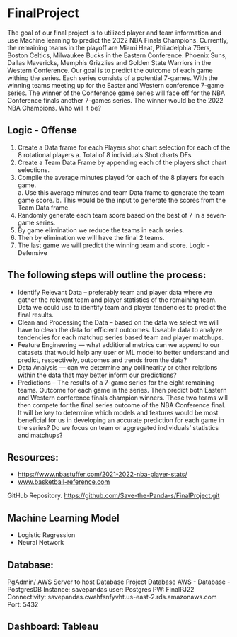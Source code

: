 # FinalProject
The goal of our final project is to utilized player and team information and use Machine learning to predict the 2022 NBA Finals Champions. Currently, the remaining teams in the playoff are Miami Heat, Philadelphia 76ers, Boston Celtics, Milwaukee Bucks in the Eastern Conference.  Phoenix Suns, Dallas Mavericks, Memphis Grizzlies and Golden State Warriors in the Western Conference. Our goal is to predict the outcome of each game withing the series. Each series consists of a potential 7-games. With the winning teams meeting up for the Easter and Western conference 7-game series.  The winner of the Conference game series will face off for the NBA Conference finals another 7-games series.  The winner would be the 2022 NBA Champions.  Who will it be?  

## Logic  - Offense
1.	Create a Data frame for each Players shot chart selection for each of the 8 rotational players 
a.	Total of 8 individuals Shot charts DFs
2.	Create a Team Data Frame by appending each of the players shot chart selections.
3.	Compile the average minutes played for each of the 8 players for each game.  
a.	Use this average minutes and team Data frame to generate the team game score.
b.	This would be the input to generate the scores from the Team Data frame.
4.	Randomly generate each team score based on the best of 7 in a seven-game series.
5.	By game elimination we reduce the teams in each series.
6.	Then by elimination we will have the final 2 teams.  
7.	The last game we will predict the winning team and score.
Logic - Defensive 

## The following steps will outline the process:
- Identify Relevant Data – preferably team and player data where we gather the relevant team and player statistics of the remaining team.  Data we could use to identify team and player tendencies to predict the final results.
- Clean and Processing the Data – based on the data we select we will have to clean the data for efficient outcomes.  Useable data to analyze tendencies for each matchup series based team and player matchups. 
- Feature Engineering — what additional metrics can we append to our datasets that would help any user or ML model to better understand and predict, respectively, outcomes and trends from the data?
- Data Analysis — can we determine any collinearity or other relations within the data that may better inform our predictions?
- Predictions – The results of a 7-game series for the eight remaining teams. Outcome for each game in the series.  Then predict both Eastern and Western conference finals champion winners.  These two teams will then compete for the final series outcome of the NBA Conference final. It will be key to determine which models and features would be most beneficial for us in developing an accurate prediction for each game in the series? Do we focus on team or aggregated individuals’ statistics and matchups?

## Resources: 
- https://www.nbastuffer.com/2021-2022-nba-player-stats/
- www.basketball-reference.com

GitHub Repository. https://github.com/Save-the-Panda-s/FinalProject.git

## Machine Learning Model
- Logistic Regression 
- Neural Network


## Database: 
PgAdmin/ AWS Server to host Database
Project Database AWS - Database - PostgresDB
Instance: 	savepandas
user: 		Postgres
PW: 		FinalPJ22
Connectivity:  	savepandas.cwahfsnfyvht.us-east-2.rds.amazonaws.com
Port: 		5432

## Dashboard: Tableau
